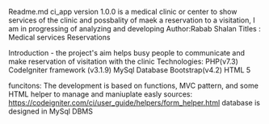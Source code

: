 Readme.md
ci_app version 1.0.0 is a medical clinic or center to show services of the clinic and possbality of maek a reservation to a visitation, I am in progressing of analyzing and developing 
Author:Rabab Shalan
Titles :
Medical services
Reservations

Introduction - the project's aim helps busy people to communicate and make reservation of visitation with the clinic
Technologies:
PHP(v7.3)
CodeIgniter framework (v3.1.9)
MySql Database
Bootstrap(v4.2)
HTML 5

funcitons:
The development is based on functions, MVC pattern, and some HTML helper  to manage and maniuplate easly
sources:
https://codeigniter.com/ci/user_guide/helpers/form_helper.html
database is designed in MySql DBMS
